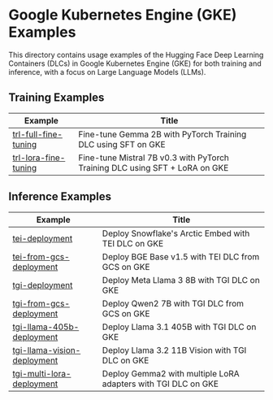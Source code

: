 # Google Kubernetes Engine (GKE) Examples

This directory contains usage examples of the Hugging Face Deep Learning Containers (DLCs) in Google Kubernetes Engine (GKE) for both training and inference, with a focus on Large Language Models (LLMs).

## Training Examples

| Example                                        | Title                                                                       |
| ---------------------------------------------- | --------------------------------------------------------------------------- |
| [trl-full-fine-tuning](./trl-full-fine-tuning) | Fine-tune Gemma 2B with PyTorch Training DLC using SFT on GKE               |
| [trl-lora-fine-tuning](./trl-lora-fine-tuning) | Fine-tune Mistral 7B v0.3 with PyTorch Training DLC using SFT + LoRA on GKE |

## Inference Examples

| Example                                                      | Title                                                         |
| ------------------------------------------------------------ | ------------------------------------------------------------- |
| [tei-deployment](./tei-deployment)                           | Deploy Snowflake's Arctic Embed with TEI DLC on GKE           |
| [tei-from-gcs-deployment](./tei-from-gcs-deployment)         | Deploy BGE Base v1.5 with TEI DLC from GCS on GKE             |
| [tgi-deployment](./tgi-deployment)                           | Deploy Meta Llama 3 8B with TGI DLC on GKE                    |
| [tgi-from-gcs-deployment](./tgi-from-gcs-deployment)         | Deploy Qwen2 7B with TGI DLC from GCS on GKE                  |
| [tgi-llama-405b-deployment](./tgi-llama-405b-deployment)     | Deploy Llama 3.1 405B with TGI DLC on GKE                     |
| [tgi-llama-vision-deployment](./tgi-llama-vision-deployment) | Deploy Llama 3.2 11B Vision with TGI DLC on GKE               |
| [tgi-multi-lora-deployment](./tgi-multi-lora-deployment)     | Deploy Gemma2 with multiple LoRA adapters with TGI DLC on GKE |
